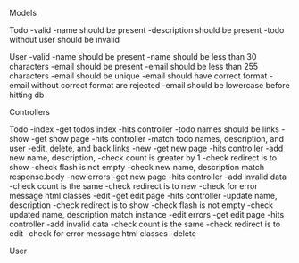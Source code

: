 Models

Todo
-valid
-name should be present
-description should be present
-todo without user should be invalid

User
-valid
-name should be present
-name should be less than 30 characters
-email should be present
-email should be less than 255 characters
-email should be unique
-email should have correct format
-email without correct format are rejected
-email should be lowercase before hitting db

Controllers

Todo
-index
  -get todos index
  -hits controller
  -todo names should be links
-show
  -get show page
  -hits controller
  -match todo names, description, and user
  -edit, delete, and back links
-new
  -get new page
  -hits controller
  -add new name, description, 
  -check count is greater by 1
  -check redirect is to show
  -check flash is not empty
  -check new name, description match response.body
-new errors
  -get new page
  -hits controller
  -add invalid data
  -check count is the same
  -check redirect is to new
  -check for error message html classes
-edit
  -get edit page
  -hits controller
  -update name, description
  -check redirect is to show
  -check flash is not empty
  -check updated name, description match instance
-edit errors
  -get edit page
  -hits controller
  -add invalid data
  -check count is the same
  -check redirect is to edit
  -check for error message html classes
-delete
    


User
